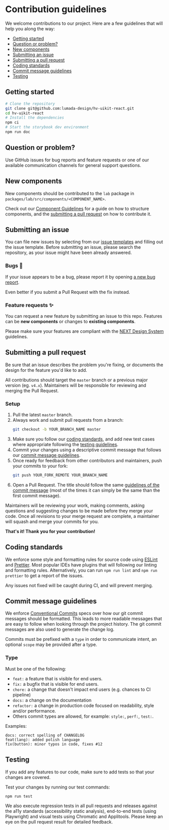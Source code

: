 # Contribution guidelines

We welcome contributions to our project. Here are a few guidelines that will help you along the way:

- [Getting started](#getting-started)
- [Question or problem?](#question-or-problem)
- [New components](#new-components)
- [Submitting an issue](#submitting-an-issue)
- [Submitting a pull request](#submitting-a-pull-request)
- [Coding standards](#coding-standards)
- [Commit message guidelines](#commit-message-guidelines)
- [Testing](#testing)

<h2 id="getting-started">Getting started</h2>

```sh
# Clone the repository
git clone git@github.com:lumada-design/hv-uikit-react.git
cd hv-uikit-react
# Install the dependencies
npm ci
# Start the storybook dev environment
npm run doc
```

<h2 id="question-or-problem">Question or problem?</h2>

Use GitHub issues for bug reports and feature requests or one of our available communication channels for general support questions.

<h2 id="new-components">New components</h2>

New components should be contributed to the `lab` package in `packages/lab/src/components/<COMPONENT_NAME>`.

Check out our [Component Guidelines](./?path=/docs/overview-community-component-guidelines--docs) for a guide on how to structure components, and the [submitting a pull request](#submitting-a-pull-request) on how to contribute it.

<h2 id="submitting-an-issue">Submitting an issue</h2>

You can file new issues by selecting from our [issue templates](https://github.com/lumada-design/hv-uikit-react/issues/new/choose) and filling out the issue template.
Before submitting an issue, please search the repository, as your issue might have been already answered.

### Bugs 🐛

If your issue appears to be a bug, please report it by opening [a new bug report](https://github.com/lumada-design/hv-uikit-react/issues/new?template=1.bug_report.yml).

Even better if you submit a Pull Request with the fix instead.

### Feature requests ✨

You can request a new feature by submitting an issue to this repo.
Features can be **new components** or changes to **existing components**.

Please make sure your features are compliant with the [NEXT Design System](https://designsystem.hitachivantara.com/) guidelines.

<h2 id="submitting-a-pull-request">Submitting a pull request</h2>

Be sure that an issue describes the problem you're fixing, or documents the design for the feature you'd like to add.

All contributions should target the `master` branch or a previous major version (eg. `v4.x`). Maintainers will be responsible for reviewing and merging the Pull Request.

### Setup

1. Pull the latest `master` branch.
2. Always work and submit pull requests from a branch:
   ```sh
   git checkout -b YOUR_BRANCH_NAME master
   ```
3. Make sure you follow our [coding standards](#coding-standards), and add new test cases where appropriate following the [testing guidelines](#testing).
4. Commit your changes using a descriptive commit message that follows our [commit message guidelines](#commit-message-guidelines).
5. Once ready for feedback from other contributors and maintainers, push your commits to your fork:
   ```sh
   git push YOUR_FORK_REMOTE YOUR_BRANCH_NAME
   ```
6. Open a Pull Request. The title should follow the same [guidelines of the commit message](#commit-message-guidelines) (most of the times it can simply be the same than the first commit message).

Maintainers will be reviewing your work, making comments, asking questions and suggesting changes to be made before they merge your code.
Once all revisions to your merge request are complete, a maintainer will squash and merge your commits for you.

**That's it! Thank you for your contribution!**

<h2 id="coding-standards">Coding standards</h2>

We enforce some style and formatting rules for source code using [ESLint](http://eslint.org/) and [Prettier](https://prettier.io/).
Most popular IDEs have plugins that will following our linting and formatting rules. Alternatively, you can run `npm run lint` and `npm run prettier` to get a report of the issues.

Any issues not fixed will be caught during CI, and will prevent merging.

<h2 id="commit-message-guidelines">Commit message guidelines</h2>

We enforce [Conventional Commits](https://www.conventionalcommits.org/en/v1.0.0/) specs over how our git commit messages should be formatted.
This leads to more readable messages that are easy to follow when looking through the project history. The git commit messages are also used to generate the change log.

Commits must be prefixed with a `type` in order to communicate intent, an optional `scope` may be provided after a type.

### Type

Must be one of the following:

- `feat:` a feature that is visible for end users.
- `fix:` a bugfix that is visible for end users.
- `chore:` a change that doesn't impact end users (e.g. chances to CI pipeline)
- `docs:` a change on the documentation
- `refactor:` a change in production code focused on readability, style and/or performance.
- Others commit types are allowed, for example: `style:`, `perf:`, `test:`.

Examples:

```
docs: correct spelling of CHANGELOG
feat(lang): added polish language
fix(button): minor typos in code, fixes #12
```

<h2 id="testing">Testing</h2>

If you add any features to our code, make sure to add tests so that your changes are covered.

Test your changes by running our test commands:

```
npm run test
```

We also execute regression tests in all pull requests and releases against the a11y standards (accessibility static analysis), end-to-end tests (using Playwright) and visual tests using Chromatic and Applitools. Please keep an eye on the pull request result for detailed feedback.
